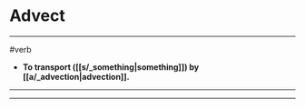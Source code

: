 # Advect
---
#verb
- **To transport ([[s/_something|something]]) by [[a/_advection|advection]].**
---
---
